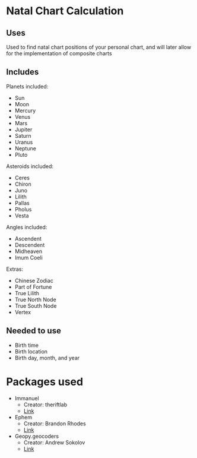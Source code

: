 # Natal Chart Calculation

## Uses
Used to find natal chart positions of your personal chart, and will later allow for the implementation of composite charts

## Includes
Planets included:
- Sun
- Moon
- Mercury
- Venus
- Mars
- Jupiter
- Saturn
- Uranus
- Neptune
- Pluto

Asteroids included:
- Ceres
- Chiron
- Juno
- Lilith
- Pallas
- Pholus
- Vesta
  
Angles included:
- Ascendent
- Descendent
- Midheaven
- Imum Coeli

Extras:
- Chinese Zodiac
- Part of Fortune
- True Lilith
- True North Node
- True South Node
- Vertex

## Needed to use
- Birth time
- Birth location
- Birth day, month, and year

# Packages used
- Immanuel
  - Creator: theriftlab
  - <a href='https://github.com/theriftlab/immanuel-python/tree/v1.1.1'>Link</a>
- Ephem
  - Creator: Brandon Rhodes
  - <a href='https://github.com/galaxyproject/ephemeris'>Link</a>
- Geopy.geocoders
  - Creator: Andrew Sokolov
  - <a href='https://github.com/geopy/geopy'>Link</a>
